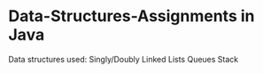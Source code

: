 # Data-Structures-Assignments in Java
Data structures used:
Singly/Doubly Linked Lists
Queues
Stack
